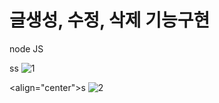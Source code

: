 # 글생성, 수정, 삭제 기능구현
node JS

ss
![1](https://user-images.githubusercontent.com/66048317/97101786-8635eb80-16e3-11eb-819d-f719160927c8.png)

<align="center">s
![2](https://user-images.githubusercontent.com/66048317/97101788-87671880-16e3-11eb-80f9-bd136daf8df7.png)

